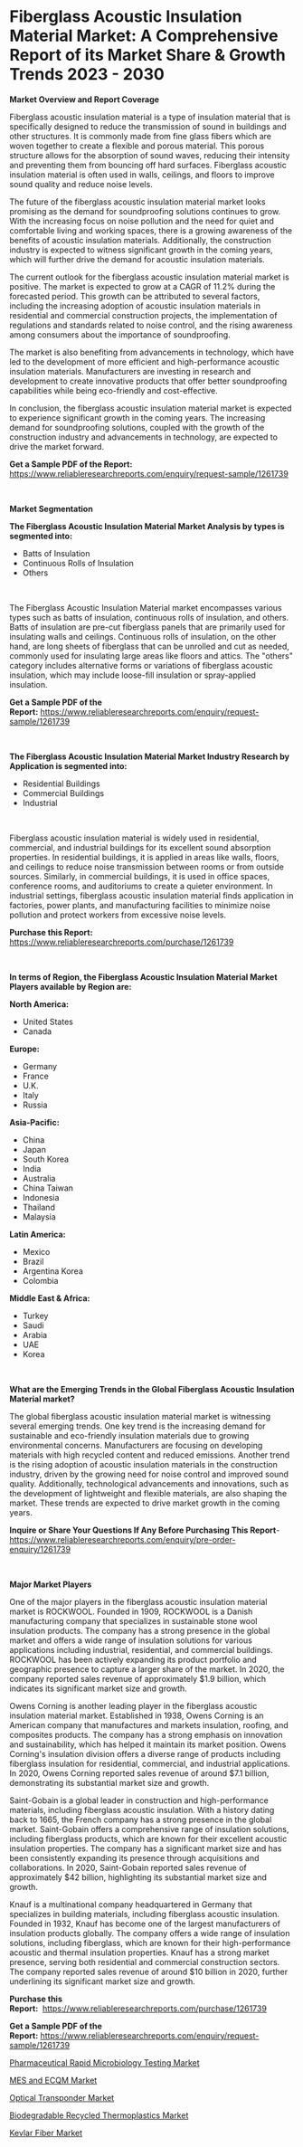 <p><h1>Fiberglass Acoustic Insulation Material Market: A Comprehensive Report of its Market Share & Growth Trends 2023 - 2030</h1></p><p><strong>Market Overview and Report Coverage</strong></p>
<p><p>Fiberglass acoustic insulation material is a type of insulation material that is specifically designed to reduce the transmission of sound in buildings and other structures. It is commonly made from fine glass fibers which are woven together to create a flexible and porous material. This porous structure allows for the absorption of sound waves, reducing their intensity and preventing them from bouncing off hard surfaces. Fiberglass acoustic insulation material is often used in walls, ceilings, and floors to improve sound quality and reduce noise levels.</p><p>The future of the fiberglass acoustic insulation material market looks promising as the demand for soundproofing solutions continues to grow. With the increasing focus on noise pollution and the need for quiet and comfortable living and working spaces, there is a growing awareness of the benefits of acoustic insulation materials. Additionally, the construction industry is expected to witness significant growth in the coming years, which will further drive the demand for acoustic insulation materials.</p><p>The current outlook for the fiberglass acoustic insulation material market is positive. The market is expected to grow at a CAGR of 11.2% during the forecasted period. This growth can be attributed to several factors, including the increasing adoption of acoustic insulation materials in residential and commercial construction projects, the implementation of regulations and standards related to noise control, and the rising awareness among consumers about the importance of soundproofing.</p><p>The market is also benefiting from advancements in technology, which have led to the development of more efficient and high-performance acoustic insulation materials. Manufacturers are investing in research and development to create innovative products that offer better soundproofing capabilities while being eco-friendly and cost-effective.</p><p>In conclusion, the fiberglass acoustic insulation material market is expected to experience significant growth in the coming years. The increasing demand for soundproofing solutions, coupled with the growth of the construction industry and advancements in technology, are expected to drive the market forward.</p></p>
<p><strong>Get a Sample PDF of the Report:</strong> <a href="https://www.reliableresearchreports.com/enquiry/request-sample/1261739">https://www.reliableresearchreports.com/enquiry/request-sample/1261739</a></p>
<p>&nbsp;</p>
<p><strong>Market Segmentation</strong></p>
<p><strong>The Fiberglass Acoustic Insulation Material Market Analysis by types is segmented into:</strong></p>
<p><ul><li>Batts of Insulation</li><li>Continuous Rolls of Insulation</li><li>Others</li></ul></p>
<p>&nbsp;</p>
<p><p>The Fiberglass Acoustic Insulation Material market encompasses various types such as batts of insulation, continuous rolls of insulation, and others. Batts of insulation are pre-cut fiberglass panels that are primarily used for insulating walls and ceilings. Continuous rolls of insulation, on the other hand, are long sheets of fiberglass that can be unrolled and cut as needed, commonly used for insulating large areas like floors and attics. The "others" category includes alternative forms or variations of fiberglass acoustic insulation, which may include loose-fill insulation or spray-applied insulation.</p></p>
<p><strong>Get a Sample PDF of the Report:</strong>&nbsp;<a href="https://www.reliableresearchreports.com/enquiry/request-sample/1261739">https://www.reliableresearchreports.com/enquiry/request-sample/1261739</a></p>
<p>&nbsp;</p>
<p><strong>The Fiberglass Acoustic Insulation Material Market Industry Research by Application is segmented into:</strong></p>
<p><ul><li>Residential Buildings</li><li>Commercial Buildings</li><li>Industrial</li></ul></p>
<p>&nbsp;</p>
<p><p>Fiberglass acoustic insulation material is widely used in residential, commercial, and industrial buildings for its excellent sound absorption properties. In residential buildings, it is applied in areas like walls, floors, and ceilings to reduce noise transmission between rooms or from outside sources. Similarly, in commercial buildings, it is used in office spaces, conference rooms, and auditoriums to create a quieter environment. In industrial settings, fiberglass acoustic insulation material finds application in factories, power plants, and manufacturing facilities to minimize noise pollution and protect workers from excessive noise levels.</p></p>
<p><strong>Purchase this Report:</strong>&nbsp; <a href="https://www.reliableresearchreports.com/purchase/1261739">https://www.reliableresearchreports.com/purchase/1261739</a></p>
<p>&nbsp;</p>
<p><strong>In terms of Region, the Fiberglass Acoustic Insulation Material Market Players available by Region are:</strong></p>
<p>
    <p> <strong> North America: </strong>
        <ul>
            <li>United States</li>
            <li>Canada</li>
        </ul>
        </p> 
    <p> <strong> Europe: </strong>
        <ul>
            <li>Germany</li>
            <li>France</li>
            <li>U.K.</li>
            <li>Italy</li>
            <li>Russia</li>
        </ul>
        </p> 
    <p> <strong> Asia-Pacific: </strong>
        <ul>
            <li>China</li>
            <li>Japan</li>
            <li>South Korea</li>
            <li>India</li>
            <li>Australia</li>
            <li>China Taiwan</li>
            <li>Indonesia</li>
            <li>Thailand</li>
            <li>Malaysia</li>
        </ul>
        </p> 
    <p> <strong> Latin America: </strong>
        <ul>
            <li>Mexico</li>
            <li>Brazil</li>
            <li>Argentina Korea</li>
            <li>Colombia</li>
        </ul>
        </p> 
    <p> <strong> Middle East & Africa: </strong>
        <ul>
            <li>Turkey</li>
            <li>Saudi</li>
            <li>Arabia</li>
            <li>UAE</li>
            <li>Korea</li>
        </ul>
    </p>
    </p>
<p>&nbsp;</p>
<p><strong>What are the Emerging Trends in the Global Fiberglass Acoustic Insulation Material market?</strong></p>
<p><p>The global fiberglass acoustic insulation material market is witnessing several emerging trends. One key trend is the increasing demand for sustainable and eco-friendly insulation materials due to growing environmental concerns. Manufacturers are focusing on developing materials with high recycled content and reduced emissions. Another trend is the rising adoption of acoustic insulation materials in the construction industry, driven by the growing need for noise control and improved sound quality. Additionally, technological advancements and innovations, such as the development of lightweight and flexible materials, are also shaping the market. These trends are expected to drive market growth in the coming years.</p></p>
<p><strong>Inquire or Share Your Questions If Any Before Purchasing This Report</strong>- <a href="https://www.reliableresearchreports.com/enquiry/pre-order-enquiry/1261739">https://www.reliableresearchreports.com/enquiry/pre-order-enquiry/1261739</a></p>
<p>&nbsp;</p>
<p><strong>Major Market Players</strong></p>
<p><p>One of the major players in the fiberglass acoustic insulation material market is ROCKWOOL. Founded in 1909, ROCKWOOL is a Danish manufacturing company that specializes in sustainable stone wool insulation products. The company has a strong presence in the global market and offers a wide range of insulation solutions for various applications including industrial, residential, and commercial buildings. ROCKWOOL has been actively expanding its product portfolio and geographic presence to capture a larger share of the market. In 2020, the company reported sales revenue of approximately $1.9 billion, which indicates its significant market size and growth.</p><p>Owens Corning is another leading player in the fiberglass acoustic insulation material market. Established in 1938, Owens Corning is an American company that manufactures and markets insulation, roofing, and composites products. The company has a strong emphasis on innovation and sustainability, which has helped it maintain its market position. Owens Corning's insulation division offers a diverse range of products including fiberglass insulation for residential, commercial, and industrial applications. In 2020, Owens Corning reported sales revenue of around $7.1 billion, demonstrating its substantial market size and growth.</p><p>Saint-Gobain is a global leader in construction and high-performance materials, including fiberglass acoustic insulation. With a history dating back to 1665, the French company has a strong presence in the global market. Saint-Gobain offers a comprehensive range of insulation solutions, including fiberglass products, which are known for their excellent acoustic insulation properties. The company has a significant market size and has been consistently expanding its presence through acquisitions and collaborations. In 2020, Saint-Gobain reported sales revenue of approximately $42 billion, highlighting its substantial market size and growth.</p><p>Knauf is a multinational company headquartered in Germany that specializes in building materials, including fiberglass acoustic insulation. Founded in 1932, Knauf has become one of the largest manufacturers of insulation products globally. The company offers a wide range of insulation solutions, including fiberglass, which are known for their high-performance acoustic and thermal insulation properties. Knauf has a strong market presence, serving both residential and commercial construction sectors. The company reported sales revenue of around $10 billion in 2020, further underlining its significant market size and growth.</p></p>
<p><strong>Purchase this Report:</strong>&nbsp;&nbsp;<a href="https://www.reliableresearchreports.com/purchase/1261739">https://www.reliableresearchreports.com/purchase/1261739</a></p>
<p></p>
<p><strong>Get a Sample PDF of the Report:</strong>&nbsp;<a href="https://www.reliableresearchreports.com/enquiry/request-sample/1261739">https://www.reliableresearchreports.com/enquiry/request-sample/1261739</a></p>
<p><p><a href="https://www.linkedin.com/pulse/pharmaceutical-rapid-microbiology-testing-market-share/">Pharmaceutical Rapid Microbiology Testing Market</a></p><p><a href="https://www.linkedin.com/pulse/mes-ecqm-market-research-report-unlocks-analysis-financial/">MES and ECQM Market</a></p><p><a href="https://medium.com/@slanecode210/optical-transponder-market-size-growth-forecast-2023-2030-d979d13197b2">Optical Transponder Market</a></p><p><a href="https://www.linkedin.com/pulse/biodegradable-recycled-thermoplastics-market-size-growth/">Biodegradable Recycled Thermoplastics Market</a></p><p><a href="https://medium.com/@amrutreliable23/kevlar-fiber-market-size-growth-forecast-2023-2030-3675083a10aa">Kevlar Fiber Market</a></p></p>
